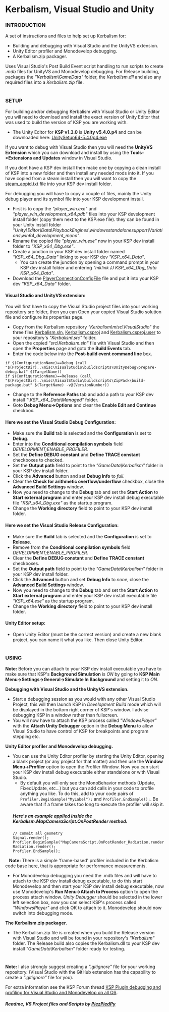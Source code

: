 # Kerbalism, Visual Studio and Unity
### INTRODUCTION
A set of instructions and files to help set up Kerbalism for:
  - Building and debugging with Visual Studio and the UnityVS extension.
  - Unity Editor profiler and Monodevelop debugging.
  - A Kerbalism.zip packager.
  
  Uses Visual Studio's Post Build Event script handling to run scripts to create *.mdb* files for UnityVS and Monodevelop debugging. For Release building, packages the *"Kerbalism\GameData"* folder, the *Kerbalism.dll* and also any required files into a *Kerbalism.zip* file.
#
### SETUP
For building and/or debugging Kerbalism with Visual Studio or Unity Editor you will need to download and install the exact version of Unity Editor that was used to build the version of KSP you are working with.
  - The Unity Editor for **KSP v1.3.0** is **Unity v5.4.0.p4** and can be downloaded here: [UnitySetup64-5.4.0p4.exe](http://beta.unity3d.com/download/b15b5ae035b7/Windows64EditorInstaller/UnitySetup64-5.4.0p4.exe)
  
  If you want to debug with Visual Studio then you will need the **UnityVS Extension** which you can download and install by using the **Tools->Extensions and Updates** window in Visual Studio.
  
  If you dont have a KSP dev install then make one by copying a clean install of KSP into a new folder and then install any needed mods into it. If you have copied from a steam install then you will want to copy the [steam_appid.txt](https://github.com/ShotgunNinja/Kerbalism/tree/master/misc/VisualStudio/steam_appid.txt) file into your KSP dev install folder.
  
  For debugging you will have to copy a couple of files, mainly the Unity debug player and its symbol file into your KSP development install.

  - First is to copy the *"player_win.exe"* and *"player_win_development_x64.pdb"* files into your KSP development install folder (copy them next to the KSP.exe file).  they can be found in your Unity install folder *"Unity\Editor\Data\PlaybackEngines\windowsstandalonesupport\Variations\win64_development_mono"*.
  - Rename the copied file *"player_win.exe"* now in your KSP dev install folder to *"KSP_x64_Dbg.exe"*.
  - Create a junction in your KSP dev install folder named *"KSP_x64_Dbg_Data"* linking to your KSP dev *"KSP_x64_Data"*.
    - You can create the junction by opening a command prompt in your KSP dev install folder and entering *"mklink /J KSP_x64_Dbg_Data KSP_x64_Data"*.
  - Download the [PlayerConnectionConfigFile](https://www.sarbian.com/sarbian/PlayerConnectionConfigFile) file and put it into your KSP dev *"KSP_x64_Data"* folder.
#### Visual Studio and UnityVS extension:
  
  You will first have to copy the Visual Studio project files into your working repository src folder, then you can Open your copied Visual Studio solution file and configure its properties page.

  - Copy from the Kerbalism repository *"Kerbalism\misc\VisualStudio\"* the three files [Kerbalism.sln](https://github.com/ShotgunNinja/Kerbalism/tree/master/misc/VisualStudio/Kerbalism.sln), [Kerbalism.csproj](https://github.com/ShotgunNinja/Kerbalism/tree/master/misc/VisualStudio/Kerbalism.csproj) and [Kerbalism.csproj.user](https://github.com/ShotgunNinja/Kerbalism/tree/master/misc/VisualStudio/Kerbalism.csproj.user) to your repository's *"Kerbalism\src"* folder.
  - Open the copied *"src\Kerbalism.sln"* file with Visual Studio and then open the **Properties** page and goto the **Build Events** tab.
  - Enter the code below into the **Post-build event command line** box.
  ```
  if $(ConfigurationName)==Debug (call "$(ProjectDir)..\misc\VisualStudio\buildscripts\UnityDebug\prepare-debug.bat" $(TargetName))
  if $(ConfigurationName)==Release (call "$(ProjectDir)..\misc\VisualStudio\buildscripts\ZipPack\build-package.bat" $(TargetName) -v@(VersionNumber))
  ```
  - Change to the **Reference Paths** tab and add a path to your KSP dev install *"\KSP_x64_Data\Managed"* folder.
  - Goto **Debug Menu->Options** and clear the **Enable Edit and Continue** checkbox.
#### Here we set the Visual Studio **Debug** Configuration:
  - Make sure the **Build** tab is selected and the **Configuration** is set to **Debug**.
  - Enter into the **Conditional compilation symbols** field *DEVELOPMENT;ENABLE_PROFILER*.
  - Set the **Define DEBUG constant** and **Define TRACE constant** checkboxes to checked.
  - Set the **Output path** field to point to the *"GameData\Kerbalism"* folder in your KSP dev install folder.
  - Click the **Advanced** button and set **Debug Info** to *full*.
  - Clear the **Check for arithmetic overflow/underflow** checkbox, close the **Advanced Build Settings** window.
  - Now you need to change to the **Debug** tab and set the **Start Action** to **Start external program** and enter your KSP dev install debug executable file *"KSP_x64_Dbg.exe"* as the startup program.
  - Change the **Working directory** field to point to your KSP dev install folder.
  
#### Here we set the Visual Studio **Release** Configuration:
  - Make sure the **Build** tab is selected and the **Configuration** is set to **Release**.
  - Remove from the **Conditional compilation symbols** field *DEVELOPMENT;ENABLE_PROFILER*.
  - Clear the **Define DEBUG constant** and **Define TRACE constant** checkboxes.
  - Set the **Output path** field to point to the *"GameData\Kerbalism"* folder in your KSP dev install folder.
  - Click the **Advanced** button and set **Debug Info** to *none*, close the **Advanced Build Settings** window.
  - Now you need to change to the **Debug** tab and set the **Start Action** to **Start external program** and enter your KSP dev install executable file *"KSP_x64.exe"* as the startup program.
  - Change the **Working directory** field to point to your KSP dev install folder.
#### Unity Editor setup:
  - Open Unity Editor (must be the correct version) and create a new blank project, you can name it what you like. Then close Unity Editor.
#
### USING
**Note:** Before you can attach to your KSP dev install executable you have to make sure that KSP's **Background Simulation** is *ON* by going to **KSP Main Menu->Settings->General->Simulate In Background** and setting it to *ON*.

**Debugging with Visual Studio and the UnityVS extension.**
  - Start a debugging session as you would with any other Visual Studio Project, this will then launch KSP in *Development Build* mode which will be displayed in the bottom right corner of KSP's window. I advise debugging KSP in a window rather than fullscreen.
  - You will now have to attach the KSP process called *"WindowsPlayer"* with the **Attach Unity Debugger** option in the **Debug Menu** to allow Visual Studio to have control of KSP for breakpoints and program stepping etc.

**Unity Editor profiler and Monodevelop debugging.**
  - You can use the Unity Editor profiler by starting the Unity Editor, opening a blank project (or any project for that matter) and then use the **Window Menu->Profiler** option to open the Profiler Window. Now you can start your KSP dev install debug executable either standalone or with Visual Studio.
    - By default you will only see the MonoBehavior methods (Update, FixedUpdate, etc...) but you can add calls in your code to profile anything you like. To do this, add to your code pairs of `Profiler.BeginSample("MyLabel");` and `Profiler.EndSample();`. Be aware that if a frame takes too long to execute the profiler will skip it.
    ##### Here's an example applied inside the *Kerbalism.MapCameraScript.OnPostRender* method:
    ```
    // commit all geometry
    Signal.render();
    Profiler.BeginSample("MapCameraScript.OnPostRender_Radiation.render");
    Radiation.render();
    Profiler.EndSample();
    ```
    **Note:** There is a simple 'frame-based' profiler included in the Kerbalism code base [here](https://github.com/ShotgunNinja/Kerbalism/blob/master/src/Utility/Profiler.cs), that is appropriate for performance measurements.
    
  - For Monodevelop debugging you need the .mdb files and will have to attach to the KSP dev install debug executable, to do this start Monodevelop and then start your KSP dev install debug executable, now use Monodevelop's **Run Menu->Attach to Process** option to open the process attach window. *Unity Debugger* should be selected in the lower left selection box, now you can select KSP's process called *"WindowsPlayer"* and click OK to attach to it. Monodevelop should now switch into debugging mode.

**The Kerbalism.zip packager.**
  - The Kerbalism.zip file is created when you build the Release version with Visual Studio and will be found in your repository's *"Kerbalism"* folder. The Release build also copies the Kerbalism.dll to your KSP dev install *"GameData\Kerbalism"* folder ready for testing.
#
**Note:** I also strongly suggest creating a *".gitignore"* file for your working repository. (Visual Studio with the GitHub extension has the capability to create a *".gitignore"* file for you).

For extra information see the KSP Forum thread [KSP Plugin debugging and profiling for Visual Studio and Monodevelop on all OS](http://forum.kerbalspaceprogram.com/index.php?/topic/102909-ksp-plugin-debugging-and-profiling-for-visual-studio-and-monodevelop-on-all-os/&page=1).

##### Readme, VS Project files and Scripts by [PiezPiedPy](https://github.com/PiezPiedPy)
